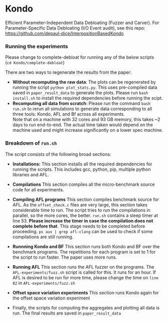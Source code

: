 # Kondo
Efficient Parameter-Independent Data Debloating (Fuzzer and Carver).
For Parameter-Specific Data Debloating (I/O Event audit), see this repo: https://github.com/depaul-dice/InterpositionBasedKondo

### Running the experiments
Please change to complete-debloat for running any of the below scripts  
(`cd Kondo/complete-debloat`)

There are two ways to regenerate the results from the paper:
- **Without recomputing the raw data**: The plots can be regenerated by running the script `python plot_stats.py`. This uses pre-compiled data saved in `paper_result_data` to generate the plots. Please run `bash install.sh` to install the required dependencies before running the scipt.
- **Recomputing all data from scratch**: Please run the command `bash run.sh` to rerun all simulations to generate data corresponding to all three tools: Kondo, AFL and Bf across all experiments.  
  Note that on a machine with 32 cores and 93 GB memory, this takes ~2 days to run end-to-end. The actual time taken would depend on the machine used and might increase significantly on a lower spec machine.

### Breakdown of `run.sh `
The script consists of the following broad sections:
- **Installations:**
  This section installs all the required dependencies for running the scripts. This includes gcc, python, pip, multiple python libraries and AFL.

- **Compilations**
  This section compiles all the micro-benchmark source code for all experiments.

- **Compiling AFL programs**
  This section compiles benchmark source for AFL. As the `offset_check.c` files are very large, this section takes considerable time to run.
  The script tries to run the compilations in parallel, so the more cores, the better. `run.sh` contains a sleep timer at line 53. **Please increase the timer
  in case the compilation does not complete before that**. This stage needs to be completed before proceeding.
  `ps aux | grep afl-clang` can be used to check if some compilations are still running.
  
- **Runnning Kondo and BF**
  This section runs both Kondo and BF over the benchmark programs. The repetitions for each program is set to 1 for the script to run faster. The paper uses more runs.

- **Running AFL**
  This section runs the AFL fuzzer on the programs. The `AFL-experiments/fuzz.sh` script is called for this. It runs for an hour. If AFL is desired to be run for
  more time, please change the time on `line 82` in `AFL-experiments/fuzz.sh`

- **Offset space variation experiments**
  This section runs Kondo again for the offset space variation experiment

- Finally, the scripts for computing the aggregates and plotting all data is run. The final results are saved in `paper_result_data`
  
